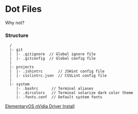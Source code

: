 # Dot Files

Why not?

### Structure
```
  /
  |- git
  |  |- .gitignore  // Global ignore file
  |  |- .gitconfig  // Global config file
  |
  |- projects
  |  |- .jshintrc       // JSHint config file
  |  |- csslintrc.json  // CSSLint config file
  |
  |- system
     |- .bashrc      // Terminal aliases
     |- .dircolors   // Terminal solarize dark color theme
     |- .fonts.conf  // Default system fonts
```


[ElementaryOS nVidia Driver Install](https://gist.github.com/belsrc/d94bc6542a05851c71fb)

